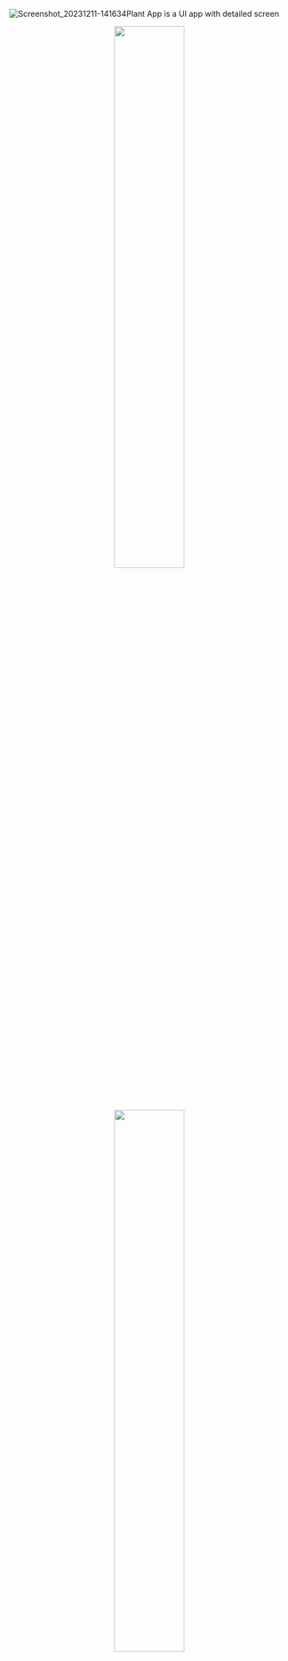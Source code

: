 ![Screenshot_20231211-141634](https://github.com/vyanky03/plant_app/assets/99646164/20d36eb2-5139-4b61-9be0-fb1ec36ed5cd)Plant App is a UI app with detailed screen

<p align="center">
  <img src="https://github.com/vyanky03/plant_app/assets/99646164/8bc58400-d0d2-4986-b638-97239ca9b76a" width="50%" height="50%">
  <img src="https://github.com/vyanky03/plant_app/assets/99646164/8701a9f6-7c7a-4c32-be9d-c18f7c470711" width="50%" height="50%">
</p>  
